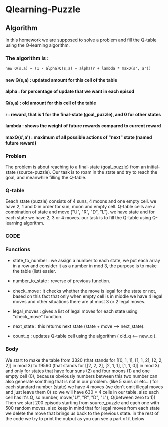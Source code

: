 # Qlearning-Puzzle
## Algorithm
In this homework we are supposed to solve a problem and fill the Q-table using the Q-learning algorithm.
### The algorithm is :
	new Q(s,a) = (1 - alpha)Q(s,a) + alpha(r + lambda * maxQ(s', a'))
#### new Q(s,a) : updated amount for this cell of the table
#### alpha : for percentage of update that we want in each episod
#### Q(s,a) : old amount for this cell of the table
#### r : reward, that is 1 for the final-state (goal_puzzle), and 0 for other states
#### lambda : shows the weight of future rewards compared to current reward
#### maxQ(s',a') : maximum of all possible actions of "next" state (named future reward)

### Problem
The problem is about reaching to a final-state (goal_puzzle) from an initial-state (source-puzzle).
Our task is to roam in the state and try to reach the goal, and meanwhile filling the Q-table.

### Q-table
Eeach state (puzzle) consists of 4 suns, 4 moons and one empty cell.
we have 2, 1 and 0 in order for sun, moon and empty cell.
Q-table cells are a combination of state and move ("U", "R", "D", "L").
we have state and for each state we have 2, 3 or 4 moves.
our task is to fill the Q-table using Q-learning algorithm.

### CODE
### Functions
- state_to_number : we assign a number to each state, we put each array in a row 
and consider it as a number in mod 3, the purpose is to make the table (list) easier.

- number_to_state : reverse of previous function.

- check_move : it checks whether the move is legal for the state or not, based on this
fact that only when empty cell is in middle we have 4 legal moves and other situations
there are at most 3 or 2 legal moves.

- legal_moves : gives a list of legal moves for each state using "check_move" function.


- next_state : this returns next state (state + move --> next_state).

- count_q : updates Q-table cell using the algorithm ( old_q <-- new_q ).

### Body
We start to make the table from 3320 (that stands for [[0, 1, 1], [1, 1, 2], [2, 2, 2]] in mod 3) to 
19560 (that stands for [[2, 2, 2], [2, 1, 1], [1, 1, 0]] in mod 3) and only for states that have 
four suns (2) and four moons (1) and one empty cell (0), because obviously numbers between this two
number can also generate somthing that is not in our problem. (like 5 suns or etc...)
for each standard number (state) we have 4 moves (we don't omit illegal moves and just leave them 0)
so we will have 630 * 4 cells in our table.
also each cell has it's Q, so number, move("U", "R", "D", "L"), Q(between zero to 1))
Then we start 200 episods starting from source_puzzle and each one with 500 random moves.
also keep in mind that for legal moves from each state we delete the move that brings us back to the 
previous state.
in the rest of the code we try to print the output as you can see a part of it below
